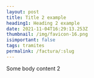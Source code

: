 ```yaml
---
layout: post
title: Title 2 example
heading1: Heading 2 example
date: 2021-11-04T16:29:13.253Z
thumbnail: /img/favicon-16.png
isimportant: false
tags: tramites
permalink: /factura/:slug
---
```

Some body content 2
